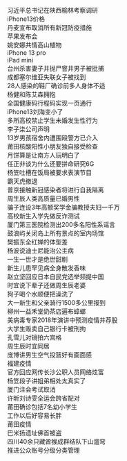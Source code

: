 习近平总书记在陕西榆林考察调研  
iPhone13价格  
丹麦宣布取消所有新冠防疫措施  
苹果发布会  
姚安娜共情高山植物  
iPhone 13 pro  
iPad mini  
台州杀害妻子并抛尸窨井男子被批捕  
成都塞尔维亚失联女子被找到  
28人感染的鞋厂确诊前多人身体不适  
杨健和陈艾森拥抱  
全国健康码行程码实现一页通行  
iPhone13刘海变小了  
多所高校禁止学生未婚发生性行为  
李子柒公司声明  
13岁男孩宿舍内遭围殴警方已介入  
莆田核酸阳性小朋友独自接受检查  
月饼算是让南方人玩明白了  
任正非谈为什么还要拼命研究6G  
杨笠吐槽在饭局被要求表演节目  
霸天虎撤退  
普京接触新冠感染者将进行自我隔离  
周生辰人类高质量已婚男性  
骗子连设3年高额奖学金骗教授夫妇一千万  
高校新生入学先做反诈测试  
厦门第三医院检测出200多名阳性系谣言  
鼓浪屿关闭岛上所有景点的室内场馆  
樊振东全红婵的体型差  
杨波说迪士尼能治公主病  
一生一世才是绝世甜剧  
新生儿患罕见病全身散发香味  
赵立坚回应日本自民党选举频提中国  
时宜说下辈子还做周生辰老婆  
狗子喝个水顺便把澡洗了  
大一新生和父亲骑行1500多公里报到  
柳州一益禾堂奶茶店遍布蟑螂  
美病毒专家2018年演讲中预测疫情并荐股  
大学生贩卖自己银行卡被刑拘  
孔雪儿对镜拍六宫格  
周生辰时宜同居  
庞博讲男生空气投篮好有画面感  
福建疫情  
官方回应网传长沙公职人员网络炫富  
杨笠段子讲姐弟相处太真实了  
厦门注会考试取消  
许昕刘诗雯全运会跨省配对  
莆田确诊包括7名幼小学生  
工作以后好容易长胖  
莆田疫情  
巴米扬遗址佛首被盗  
四川40余只藏酋猴成群结队下山遛弯  
推进公众账号分级分类管理  
